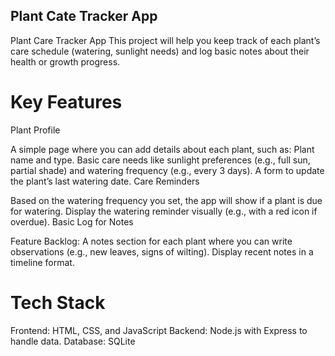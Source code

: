 ## Plant Cate Tracker App

Plant Care Tracker App
This project will help you keep track of each plant’s care schedule (watering, sunlight needs) and log basic notes about their health or growth progress.

# Key Features
Plant Profile

A simple page where you can add details about each plant, such as:
Plant name and type.
Basic care needs like sunlight preferences (e.g., full sun, partial shade) and watering frequency (e.g., every 3 days).
A form to update the plant’s last watering date.
Care Reminders

Based on the watering frequency you set, the app will show if a plant is due for watering.
Display the watering reminder visually (e.g., with a red icon if overdue).
Basic Log for Notes

Feature Backlog:
A notes section for each plant where you can write observations (e.g., new leaves, signs of wilting).
Display recent notes in a timeline format.

# Tech Stack
Frontend: HTML, CSS, and JavaScript
Backend:  Node.js with Express to handle data.
Database: SQLite


